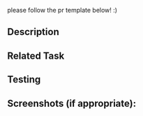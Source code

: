 please follow the pr template below! :)

<!--- Provide a general summary of your changes in the Title above -->

## Description
<!--- Describe your changes in detail -->

## Related Task
<!--- Please Link click-up task related to this PR -->

## Testing
<!--- Please describe in detail how you tested your changes. -->
<!--- Include details of your testing environment, and the tests you ran to -->
<!--- see how your change affects other areas of the code, etc. -->

## Screenshots (if appropriate):
